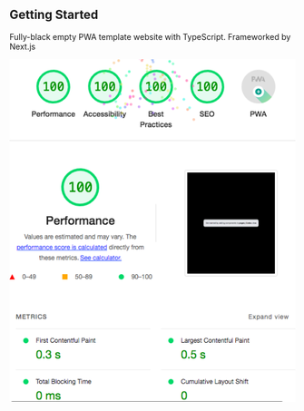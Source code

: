 ## Getting Started
Fully-black empty PWA template website with TypeScript. Frameworked by Next.js

![Performance](template_performance.png)